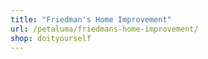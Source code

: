 ```yaml
---
title: "Friedman's Home Improvement"
url: /petaluma/friedmans-home-improvement/
shop: doityourself
---
```

